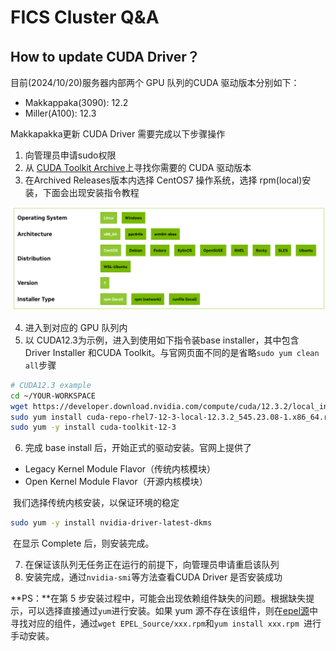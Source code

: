 # FICS Cluster Q&A

## How to update CUDA Driver？

目前(2024/10/20)服务器内部两个 GPU 队列的CUDA 驱动版本分别如下：

- Makkappaka(3090): 12.2
- Miller(A100): 12.3

Makkapakka更新 CUDA Driver 需要完成以下步骤操作

1. 向管理员申请sudo权限
2. 从 [CUDA Toolkit Archive](https://developer.nvidia.com/cuda-toolkit-archive)上寻找你需要的 CUDA 驱动版本
3. 在Archived Releases版本内选择 CentOS7 操作系统，选择 rpm(local)安装，下面会出现安装指令教程

![FICS Overview](img/QA-CUDA-PlatformSelect.png)

4. 进入到对应的 GPU 队列内
5. 以 CUDA12.3为示例，进入到使用如下指令装base installer，其中包含 Driver Installer 和CUDA Toolkit。与官网页面不同的是省略`sudo yum clean all`步骤

```bash
# CUDA12.3 example
cd ~/YOUR-WORKSPACE
wget https://developer.download.nvidia.com/compute/cuda/12.3.2/local_installers/cuda-repo-rhel7-12-3-local-12.3.2_545.23.08-1.x86_64.rpm
sudo yum install cuda-repo-rhel7-12-3-local-12.3.2_545.23.08-1.x86_64.rpm
sudo yum -y install cuda-toolkit-12-3
```

6. 完成 base install 后，开始正式的驱动安装。官网上提供了

- Legacy Kernel Module Flavor（传统内核模块）
- Open Kernel Module Flavor（开源内核模块）

​	我们选择传统内核安装，以保证环境的稳定

```bash
sudo yum -y install nvidia-driver-latest-dkms
```

​	在显示 Complete 后，则安装完成。

7. 在保证该队列无任务正在运行的前提下，向管理员申请重启该队列
8. 安装完成，通过`nvidia-smi`等方法查看CUDA Driver 是否安装成功

**PS：**在第 5 步安装过程中，可能会出现依赖组件缺失的问题。根据缺失提示，可以选择直接通过`yum`进行安装。如果 yum 源不存在该组件，则在[epel源](https://archives.fedoraproject.org/pub/archive/epel/7/x86_64/Packages/)中寻找对应的组件，通过`wget EPEL_Source/xxx.rpm`和`yum install xxx.rpm `进行手动安装。


